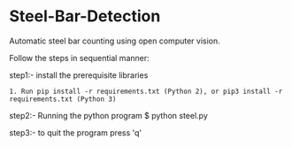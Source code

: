 # Steel-Bar-Detection
Automatic steel bar counting using open computer vision.

Follow the steps in sequential manner:

step1:- install the prerequisite libraries

    1. Run pip install -r requirements.txt (Python 2), or pip3 install -r requirements.txt (Python 3)

step2:- Running the python program 
    $ python steel.py

step3:- to quit the program press 'q'
